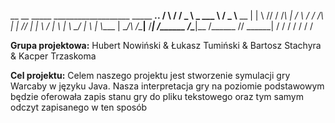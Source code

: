  __      __  _____ ___________________     _____ _______________.___.
/  \    /  \/  _  \\______   \_   ___ \   /  _  \\______   \__  |   |
\   \/\/   /  /_\  \|       _/    \  \/  /  /_\  \|    |  _//   |   |
 \        /    |    \    |   \     \____/    |    \    |   \\____   |
  \__/\  /\____|__  /____|_  /\______  /\____|__  /______  // ______|
       \/         \/       \/        \/         \/       \/ \/      
       
        


**Grupa projektowa:**
Hubert Nowiński & Łukasz Tumiński & Bartosz Stachyra & Kacper Trzaskoma


**Cel projektu:**
Celem naszego projektu jest stworzenie symulacji gry Warcaby w języku Java. Nasza interpretacja gry na poziomie 
podstawowym będzie oferowała zapis stanu gry do pliku tekstowego oraz tym samym odczyt zapisanego w ten sposób  
